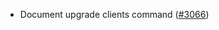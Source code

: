 - Document upgrade clients command
  ([#3066](https://github.com/informalsystems/hermes/issues/3066))